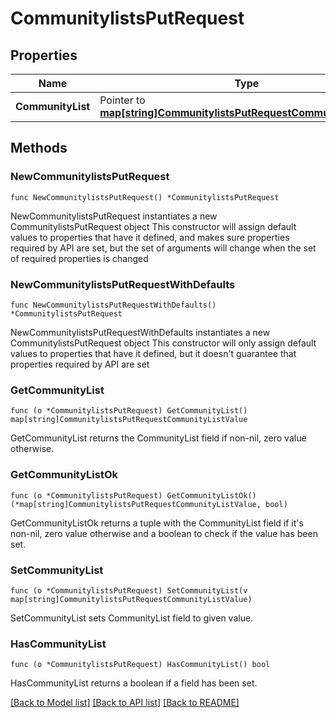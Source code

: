 # CommunitylistsPutRequest

## Properties

Name | Type | Description | Notes
------------ | ------------- | ------------- | -------------
**CommunityList** | Pointer to [**map[string]CommunitylistsPutRequestCommunityListValue**](CommunitylistsPutRequestCommunityListValue.md) |  | [optional] 

## Methods

### NewCommunitylistsPutRequest

`func NewCommunitylistsPutRequest() *CommunitylistsPutRequest`

NewCommunitylistsPutRequest instantiates a new CommunitylistsPutRequest object
This constructor will assign default values to properties that have it defined,
and makes sure properties required by API are set, but the set of arguments
will change when the set of required properties is changed

### NewCommunitylistsPutRequestWithDefaults

`func NewCommunitylistsPutRequestWithDefaults() *CommunitylistsPutRequest`

NewCommunitylistsPutRequestWithDefaults instantiates a new CommunitylistsPutRequest object
This constructor will only assign default values to properties that have it defined,
but it doesn't guarantee that properties required by API are set

### GetCommunityList

`func (o *CommunitylistsPutRequest) GetCommunityList() map[string]CommunitylistsPutRequestCommunityListValue`

GetCommunityList returns the CommunityList field if non-nil, zero value otherwise.

### GetCommunityListOk

`func (o *CommunitylistsPutRequest) GetCommunityListOk() (*map[string]CommunitylistsPutRequestCommunityListValue, bool)`

GetCommunityListOk returns a tuple with the CommunityList field if it's non-nil, zero value otherwise
and a boolean to check if the value has been set.

### SetCommunityList

`func (o *CommunitylistsPutRequest) SetCommunityList(v map[string]CommunitylistsPutRequestCommunityListValue)`

SetCommunityList sets CommunityList field to given value.

### HasCommunityList

`func (o *CommunitylistsPutRequest) HasCommunityList() bool`

HasCommunityList returns a boolean if a field has been set.


[[Back to Model list]](../README.md#documentation-for-models) [[Back to API list]](../README.md#documentation-for-api-endpoints) [[Back to README]](../README.md)


